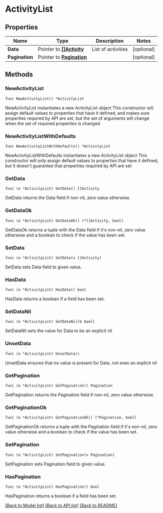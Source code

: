 # ActivityList

## Properties

Name | Type | Description | Notes
------------ | ------------- | ------------- | -------------
**Data** | Pointer to [**[]Activity**](Activity.md) | List of activities | [optional] 
**Pagination** | Pointer to [**Pagination**](Pagination.md) |  | [optional] 

## Methods

### NewActivityList

`func NewActivityList() *ActivityList`

NewActivityList instantiates a new ActivityList object
This constructor will assign default values to properties that have it defined,
and makes sure properties required by API are set, but the set of arguments
will change when the set of required properties is changed

### NewActivityListWithDefaults

`func NewActivityListWithDefaults() *ActivityList`

NewActivityListWithDefaults instantiates a new ActivityList object
This constructor will only assign default values to properties that have it defined,
but it doesn't guarantee that properties required by API are set

### GetData

`func (o *ActivityList) GetData() []Activity`

GetData returns the Data field if non-nil, zero value otherwise.

### GetDataOk

`func (o *ActivityList) GetDataOk() (*[]Activity, bool)`

GetDataOk returns a tuple with the Data field if it's non-nil, zero value otherwise
and a boolean to check if the value has been set.

### SetData

`func (o *ActivityList) SetData(v []Activity)`

SetData sets Data field to given value.

### HasData

`func (o *ActivityList) HasData() bool`

HasData returns a boolean if a field has been set.

### SetDataNil

`func (o *ActivityList) SetDataNil(b bool)`

 SetDataNil sets the value for Data to be an explicit nil

### UnsetData
`func (o *ActivityList) UnsetData()`

UnsetData ensures that no value is present for Data, not even an explicit nil
### GetPagination

`func (o *ActivityList) GetPagination() Pagination`

GetPagination returns the Pagination field if non-nil, zero value otherwise.

### GetPaginationOk

`func (o *ActivityList) GetPaginationOk() (*Pagination, bool)`

GetPaginationOk returns a tuple with the Pagination field if it's non-nil, zero value otherwise
and a boolean to check if the value has been set.

### SetPagination

`func (o *ActivityList) SetPagination(v Pagination)`

SetPagination sets Pagination field to given value.

### HasPagination

`func (o *ActivityList) HasPagination() bool`

HasPagination returns a boolean if a field has been set.


[[Back to Model list]](../README.md#documentation-for-models) [[Back to API list]](../README.md#documentation-for-api-endpoints) [[Back to README]](../README.md)


